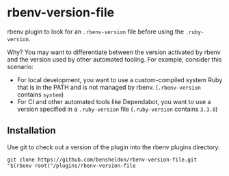 # rbenv-version-file

rbenv plugin to look for an `.rbenv-version` file before using the `.ruby-version`.

Why? You may want to differentiate between the version activated by rbenv and the version used by other automated tooling. For example, consider this scenario:

- For local development, you want to use a custom-compiled system Ruby that is in the PATH and is not managed by rbenv. (`.rbenv-version` contains `system`)
- For CI and other automated tools like Dependabot, you want to use a version specified in a `.ruby-version` file (`.ruby-version` contains `3.3.0`)

## Installation

Use git to check out a version of the plugin into the rbenv plugins directory:

```shell
git clone https://github.com/bensheldon/rbenv-version-file.git "$(rbenv root)"/plugins/rbenv-version-file
```
